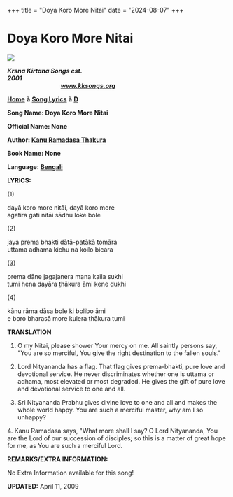 +++
title = "Doya Koro More Nitai"
date = "2024-08-07"
+++

# Doya Koro More Nitai
**[![](http://kksongs.org/image_files/image002.jpg)](http://kksongs.org/)**

**_Krsna Kirtana Songs est. 2001_**                                                                                                                                                      **_www.kksongs.org_**

**[Home](http://kksongs.org/)** **à** **[Song Lyrics](http://kksongs.org/lyrics.html)** **à** **[D](http://kksongs.org/songs/song_d.html)**

**Song Name: Doya Koro More Nitai**

**Official Name: None**

**Author: [Kanu Ramadasa Thakura](http://kksongs.org/authors/list/kanu_ramadasa.html)**

**Book Name: None**

**Language: [Bengali](http://kksongs.org/language/list/bengali.html)**

**LYRICS:**

(1)

dayā koro more nitāi, dayā koro more  
agatira gati nitāi sādhu loke bole  
  

(2)

jaya prema bhakti dātā-patākā tomāra  
uttama adhama kichu nā koilo bicāra  
  

(3)

prema dāne jagajanera mana kaila sukhi  
tumi hena dayāra ṭhākura āmi kene dukhi  
  

(4)

kānu rāma dāsa bole ki bolibo āmi  
e boro bharasā more kulera ṭhākura tumi  
  

**TRANSLATION**

1) O my Nitai, please shower Your mercy on me. All saintly persons say, "You are so merciful, You give the right destination to the fallen souls."

2) Lord Nityananda has a flag. That flag gives prema-bhakti, pure love and devotional service. He never discriminates whether one is uttama or adhama, most elevated or most degraded. He gives the gift of pure love and devotional service to one and all.

3) Sri Nityananda Prabhu gives divine love to one and all and makes the whole world happy. You are such a merciful master, why am I so unhappy?

4\. Kanu Ramadasa says, "What more shall I say? O Lord Nityananda, You are the Lord of our succession of disciples; so this is a matter of great hope for me, as You are such a merciful Lord.

**REMARKS/EXTRA INFORMATION:**

No Extra Information available for this song!

**UPDATED:** April 11, 2009